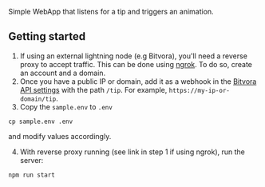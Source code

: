 Simple WebApp that listens for a tip and triggers an animation.

## Getting started

1. If using an external lightning node (e.g Bitvora), you'll need a reverse proxy to accept traffic. This can be done using [ngrok](https://dashboard.ngrok.com/get-started/setup/linux). To do so, create an account and a domain. 
2. Once you have a public IP or domain, add it as a webhook in the [Bitvora API settings](https://console.bitvora.com/settings/api-keys) with the path `/tip`. For example, `https://my-ip-or-domain/tip`.
3. Copy the `sample.env` to `.env`
```
cp sample.env .env
```
and modify values accordingly.

4. With reverse proxy running (see link in step 1 if using ngrok), run the server:
```
npm run start
```